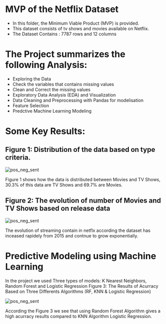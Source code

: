 # MVP of the Netflix Dataset
- In this folder, the Minimum Viable Product (MVP) is provided. 
- This dataset consists of tv shows and movies available on Netflix.
- The Dataset Contains : 7787 rows and 12 columns

# The Project summarizes the following Analysis:

- Exploring the Data
- Check the variables that contains missing values
- Clean and Correct the missing values
- Exploratory Data Analysis (EDA) and Visualization
- Data Cleaning and Preprocessing with Pandas for modelisation
- Feature Selection
- Predctive Machine Learning Modeling

# Some Key Results:

## Figure 1: Distribution of the data based on type criteria.
![pos_neg_sent](https://github.com/NoufAlfaisal/Mvb-of-netflix-pro/blob/main/image.png)


Figure 1 shows how the data is distributed between Movies and TV Shows, 30.3% of this data are TV Shows and 69.7% are Movies.

## Figure 2: The evolution of number of Movies and TV Shows based on release data
![pos_neg_sent](https://github.com/NoufAlfaisal/Mvb-of-netflix-pro/blob/main/image2.png)


The evolution of streaming contain in netflx according the dataset has inceased rapidely from 2015 and contnue to grow exponentially.

# Predictive Modeling using Machine Learning
In the project we used Three types of models: K Nearest Neighbors, Random Forest and Logistic Regression 
Figure 3: The Results of Acurracy Based on Three Differents Algorithms (RF, KNN & Logistic Regression)

![pos_neg_sent](https://github.com/NoufAlfaisal/Mvb-of-netflix-pro/blob/main/image33.png)



According the Figure 3 we see that using Random Forest Algorithm gives a high acurracy results compared to KNN Algorithm Logistic Regression.

